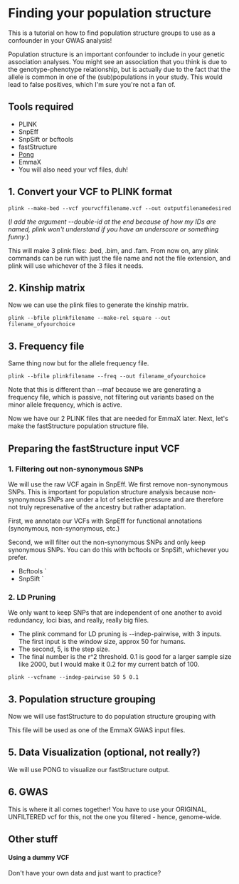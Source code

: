 # Finding your population structure 
This is a tutorial on how to find population structure groups to use as a confounder in your GWAS analysis!

Population structure is an important confounder to include in your genetic association analyses. You might see an association that you think is due to the genotype-phenotype relationship, but is actually due to the fact that the allele is common in one of the (sub)populations in your study. This would lead to false positives, which I'm sure you're not a fan of. 

## Tools required
- PLINK
- SnpEff
- SnpSift or bcftools 
- fastStructure
- [Pong](https://github.com/ramachandran-lab/pong/blob/master/README.md)
- EmmaX
- You will also need your vcf files, duh!

## 1. Convert your VCF to PLINK format
`plink --make-bed --vcf yourvcffilename.vcf --out outputfilenamedesired 
`

(_I add the argument --double-id at the end because of how my IDs are named, plink won't understand if you have an underscore or something funny._)

This will make 3 plink files: .bed, .bim, and .fam. From now on, any plink commands can be run with just the file name and not the file extension, and plink will use whichever of the 3 files it needs.

## 2. Kinship matrix 

Now we can use the plink files to generate the kinship matrix.

`plink --bfile plinkfilename --make-rel square --out filename_ofyourchoice
`

## 3. Frequency file 

Same thing now but for the allele frequency file.

`plink --bfile plinkfilename --freq --out filename_ofyourchoice
`

Note that this is different than --maf because we are generating a frequency file, which is passive, not filtering out variants based on the minor allele frequency, which is active. 

Now we have our 2 PLINK files that are needed for EmmaX later. Next, let's make the fastStructure population structure file.

## Preparing the fastStructure input VCF 

### 1. Filtering out non-synonymous SNPs 
We will use the raw VCF again in SnpEff. We first remove non-synonymous SNPs. This is important for population structure analysis because non-synonymous SNPs are under a lot of selective pressure and are therefore not truly represenative of the ancestry but rather adaptation.

First, we annotate our VCFs with SnpEff for functional annotations (synonymous, non-synonymous, etc.)


Second, we will filter out the non-synonymous SNPs and only keep synonymous SNPs. You can do this with bcftools or SnpSift, whichever you prefer. 

- Bcftools
`
- SnpSift
`

### 2. LD Pruning 
We only want to keep SNPs that are independent of one another to avoid redundancy, loci bias, and really, really big files.
- The plink command for LD pruning is --indep-pairwise, with 3 inputs. The first input is the window size, approx 50 for humans. 
- The second, 5, is the step size. 
- The final number is the r^2 threshold. 0.1 is good for a larger sample size like 2000, but I would make it 0.2 for my current batch of 100.

`plink --vcfname --indep-pairwise 50 5 0.1 
`

## 3. Population structure grouping 
Now we will use fastStructure to do population structure grouping with 

This file will be used as one of the EmmaX GWAS input files.

## 5. Data Visualization (optional, not really?)

We will use PONG to visualize our fastStructure output.

## 6. GWAS 
This is where it all comes together! You have to use your ORIGINAL, UNFILTERED vcf for this, not the one you filtered - hence, genome-wide.

## Other stuff

#### Using a dummy VCF
Don't have your own data and just want to practice?
